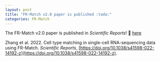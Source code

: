 ```yaml
---
layout: post
title: "FR-Match v2.0 paper is published :tada:"
categories: FR-Match
---
```


The FR-Match v2.0 paper is published in *Scientific Reports*! :link: [here](https://doi.org/10.1038/s41598-022-14192-z)

Zhang et al. 2022. Cell type matching in single-cell RNA-sequencing data using FR-Match. *Scientific Reports*, [https://doi.org/10.1038/s41598-022-14192-z](https://doi.org/10.1038/s41598-022-14192-z).
